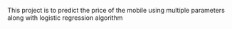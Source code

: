This project is to predict the price of the mobile using multiple parameters along with logistic regression algorithm
